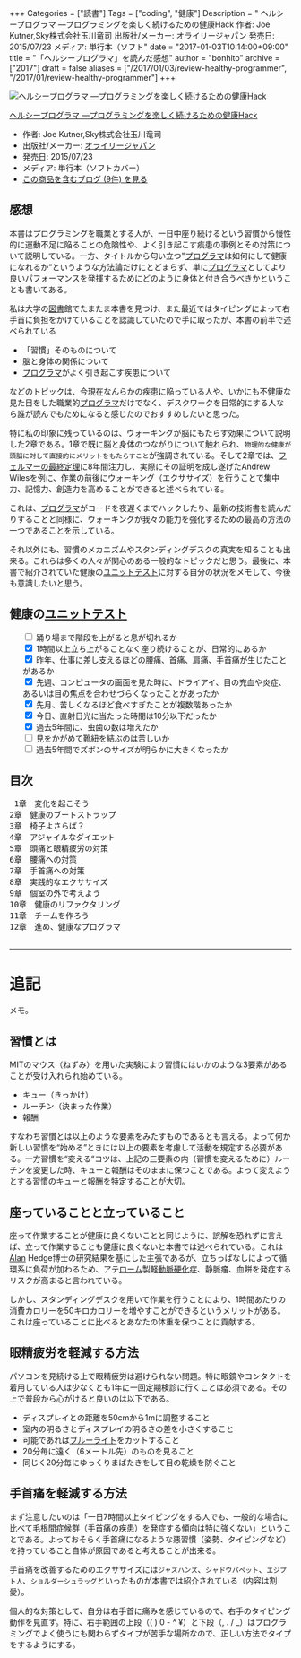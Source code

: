 +++
Categories = ["読書"]
Tags = ["coding", "健康"]
Description = "    ヘルシープログラマ ―プログラミングを楽しく続けるための健康Hack   作者: Joe Kutner,Sky株式会社玉川竜司  出版社/メーカー: オライリージャパン  発売日: 2015/07/23  メディア: 単行本（ソフト"
date = "2017-01-03T10:14:00+09:00"
title = "「ヘルシープログラマ」を読んだ感想"
author = "bonhito"
archive = ["2017"]
draft = false
aliases = ["/2017/01/03/review-healthy-programmer", "/2017/01/review-healthy-programmer"]
+++

<body>
<p></p>
<div class="hatena-asin-detail">
<a href="http://www.amazon.co.jp/exec/obidos/ASIN/4873117283/hatena-blog-22/"><img src="https://images-fe.ssl-images-amazon.com/images/I/41-cjB3hLPL._SL160_.jpg" class="hatena-asin-detail-image" alt="ヘルシープログラマ ―プログラミングを楽しく続けるための健康Hack" title="ヘルシープログラマ ―プログラミングを楽しく続けるための健康Hack"></a><div class="hatena-asin-detail-info">
<p class="hatena-asin-detail-title"><a href="http://www.amazon.co.jp/exec/obidos/ASIN/4873117283/hatena-blog-22/">ヘルシープログラマ ―プログラミングを楽しく続けるための健康Hack</a></p>
<ul>
<li>
<span class="hatena-asin-detail-label">作者:</span> Joe Kutner,Sky株式会社玉川竜司</li>
<li>
<span class="hatena-asin-detail-label">出版社/メーカー:</span> <a class="keyword" href="http://d.hatena.ne.jp/keyword/%A5%AA%A5%E9%A5%A4%A5%EA%A1%BC%A5%B8%A5%E3%A5%D1%A5%F3">オライリージャパン</a>
</li>
<li>
<span class="hatena-asin-detail-label">発売日:</span> 2015/07/23</li>
<li>
<span class="hatena-asin-detail-label">メディア:</span> 単行本（ソフトカバー）</li>
<li><a href="http://d.hatena.ne.jp/asin/4873117283/hatena-blog-22" target="_blank">この商品を含むブログ (9件) を見る</a></li>
</ul>
</div>
<div class="hatena-asin-detail-foot"></div>
</div>

<h2>感想</h2>

<p>本書はプログラミングを職業とする人が、一日中座り続けるという習慣から慢性的に運動不足に陥ることの危険性や、よく引き起こす疾患の事例とその対策について説明している。一方、タイトルから匂い立つ"<a class="keyword" href="http://d.hatena.ne.jp/keyword/%A5%D7%A5%ED%A5%B0%A5%E9%A5%DE">プログラマ</a>は如何にして健康になれるか“というような方法論だけにとどまらず、単に<a class="keyword" href="http://d.hatena.ne.jp/keyword/%A5%D7%A5%ED%A5%B0%A5%E9%A5%DE">プログラマ</a>としてより良いパフォーマンスを発揮するためにどのように身体と付き合うべきかということも書いてある。</p>

<p>私は大学の<a class="keyword" href="http://d.hatena.ne.jp/keyword/%BF%DE%BD%F1">図書</a>館でたまたま本書を見つけ、また最近ではタイピングによって右手首に負担をかけていることを認識していたので手に取ったが、本書の前半で述べられている</p>

<ul>
<li>「習慣」そのものについて</li>
<li>脳と身体の関係について</li>
<li>
<a class="keyword" href="http://d.hatena.ne.jp/keyword/%A5%D7%A5%ED%A5%B0%A5%E9%A5%DE">プログラマ</a>がよく引き起こす疾患について</li>
</ul>


<p>などのトピックは、今現在なんらかの疾患に陥っている人や、いかにも不健康な見た目をした職業的<a class="keyword" href="http://d.hatena.ne.jp/keyword/%A5%D7%A5%ED%A5%B0%A5%E9%A5%DE">プログラマ</a>だけでなく、デスクワークを日常的にする人なら誰が読んでもためになると感じたのでおすすめしたいと思った。</p>

<p>特に私の印象に残っているのは、ウォーキングが脳にもたらす効果について説明した2章である。1章で既に脳と身体のつながりについて触れられ、<code>物理的な健康が頭脳に対して直接的にメリットをもたらすこと</code>が強調されている。そして2章では、<a class="keyword" href="http://d.hatena.ne.jp/keyword/%A5%D5%A5%A7%A5%EB%A5%DE%A1%BC%A4%CE%BA%C7%BD%AA%C4%EA%CD%FD">フェルマーの最終定理</a>に8年間注力し、実際にその証明を成し遂げたAndrew Wilesを例に、作業の前後にウォーキング（エクササイズ）を行うことで集中力、記憶力、創造力を高めることができると述べられている。</p>

<p>これは、<a class="keyword" href="http://d.hatena.ne.jp/keyword/%A5%D7%A5%ED%A5%B0%A5%E9%A5%DE">プログラマ</a>がコードを夜遅くまでハックしたり、最新の技術書を読んだりすることと同様に、ウォーキングが我々の能力を強化するための最高の方法の一つであることを示している。</p>

<p>それ以外にも、習慣のメカニズムやスタンディングデスクの真実を知ることも出来る。これらは多くの人々が関心のある一般的なトピックだと思う。最後に、本書で紹介されていた健康の<a class="keyword" href="http://d.hatena.ne.jp/keyword/%A5%E6%A5%CB%A5%C3%A5%C8%A5%C6%A5%B9%A5%C8">ユニットテスト</a>に対する自分の状況をメモして、今後も意識したいと思う。</p>

<h2>健康の<a class="keyword" href="http://d.hatena.ne.jp/keyword/%A5%E6%A5%CB%A5%C3%A5%C8%A5%C6%A5%B9%A5%C8">ユニットテスト</a>
</h2>

<ul style="list-style-type: none">
<li>
<input type="checkbox"> 踊り場まで階段を上がると息が切れるか
</li>
<li>
<input type="checkbox" checked> 1時間以上立ち上がることなく座り続けることが、日常的にあるか
</li>
<li>
<input type="checkbox" checked> 昨年、仕事に差し支えるほどの腰痛、首痛、肩痛、手首痛が生じたことがあるか
</li>
<li>
<input type="checkbox" checked> 先週、コンピュータの画面を見た時に、ドライアイ、目の充血や炎症、あるいは目の焦点を合わせづらくなったことがあったか
</li>
<li>
<input type="checkbox" checked> 先月、苦しくなるほど食べすぎたことが複数階あったか
</li>
<li>
<input type="checkbox" checked> 今日、直射日光に当たった時間は10分以下だったか
</li>
<li>
<input type="checkbox" checked> 過去5年間に、虫歯の数は増えたか
</li>
<li>
<input type="checkbox"> 見をかがめて靴紐を結ぶのは苦しいか
</li>
<input type="checkbox"> 過去5年間でズボンのサイズが明らかに大きくなったか

</ul>


<h2>目次</h2>

<pre class="code" data-lang="" data-unlink> 1章　変化を起こそう
2章　健康のブートストラップ
3章　椅子よさらば？
4章　アジャイルなダイエット
5章　頭痛と眼精疲労の対策
6章　腰痛への対策
7章　手首痛への対策
8章　実践的なエクササイズ
9章　個室の外で考えよう
10章　健康のリファクタリング
11章　チームを作ろう
12章　進め、健康なプログラマ
 </pre>


<hr>

<h1>追記</h1>

<p>メモ。</p>

<h2>習慣とは</h2>

<p>MITのマウス（ねずみ）を用いた実験により習慣にはいかのような3要素があることが受け入れられ始めている。</p>

<ul>
<li>キュー（きっかけ）</li>
<li>ルーチン（決まった作業）</li>
<li>報酬</li>
</ul>


<p>すなわち習慣とは以上のような要素をみたすものであるとも言える。よって何か新しい習慣を“始める”ときには以上の要素を考慮して活動を規定する必要がある。一方習慣を“変える“コツは、上記の三要素の内（習慣を変えるために）ルーチンを変更した時、キューと報酬はそのままに保つことである。よって変えようとする習慣のキューと報酬を特定することが大切。</p>

<h2>座っていることと立っていること</h2>

<p>座って作業することが健康に良くないことと同じように、誤解を恐れずに言えば、立って作業することも健康に良くないと本書では述べられている。これは<a class="keyword" href="http://d.hatena.ne.jp/keyword/Alan">Alan</a> Hedge博士の研究結果を基にした主張であるが、立ちっぱなしによって循環系に負荷が加わるため、アテ<a class="keyword" href="http://d.hatena.ne.jp/keyword/%A5%ED%A1%BC%A5%E0">ローム</a>製軽<a class="keyword" href="http://d.hatena.ne.jp/keyword/%C6%B0%CC%AE%B9%C5%B2%BD">動脈硬化</a>症、静脈瘤、血餅を発症するリスクが高まると言われている。</p>

<p>しかし、スタンディングデスクを用いて作業を行うことにより、1時間あたりの消費カロリーを50キロカロリーを増やすことができるというメリットがある。これは座っていることに比べるとあなたの体重を保つことに貢献する。</p>

<h2>眼精疲労を軽減する方法</h2>

<p>パソコンを見続ける上で眼精疲労は避けられない問題。特に眼鏡やコンタクトを着用している人は少なくとも1年に一回定期検診に行くことは必須である。その上で普段から心がけると良いのは以下である。</p>

<ul>
<li>ディスプレイとの距離を50cmから1mに調整すること</li>
<li>室内の明るさとディスプレイの明るさの差を小さくすること</li>
<li>可能であれば<a class="keyword" href="http://d.hatena.ne.jp/keyword/%A5%D6%A5%EB%A1%BC%A5%E9%A5%A4%A5%C8">ブルーライト</a>をカットすること</li>
<li>20分毎に遠く（6メートル先）のものを見ること</li>
<li>同じく20分毎にゆっくりまばたきをして目の乾燥を防ぐこと</li>
</ul>


<h2>手首痛を軽減する方法</h2>

<p>まず注意したいのは「一日7時間以上タイピングをする人でも、一般的な場合に比べて毛根間症候群（手首痛の疾患）を発症する傾向は特に強くない」ということである。よっておそらく手首痛になるような悪習慣（姿勢、タイピングなど）を持っていること自体が原因であると考えることが出来る。</p>

<p>手首痛を改善するためのエクササイズには<code>ジャズハンズ</code>、<code>シャドウパペット</code>、<code>エジプト人</code>、<code>ショルダーシュラッグ</code>といったものが本書では紹介されている（内容は割愛）。</p>

<p>個人的な対策として、自分は右手首に痛みを感じているので、右手のタイピング動作を見直す。特に、右手範囲の上段（( ) 0 - ^ ¥）と下段（, . / _）はプログラミングでよく使うにも関わらずタイプが苦手な場所なので、正しい方法でタイプをするようにする。</p>
</body>
